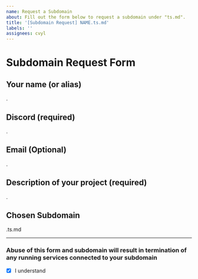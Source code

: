 ```yaml
---
name: Request a Subdomain
about: Fill out the form below to request a subdomain under "ts.md".
title: '[Subdomain Request] NAME.ts.md'
labels: ''
assignees: cvyl
---
```


# Subdomain Request Form

## Your name (or alias)

.

## Discord (required)

.

## Email (Optional)

.

## Description of your project (required)

.

## Chosen Subdomain

.ts.md

---

### Abuse of this form and subdomain will result in termination of any running services connected to your subdomain

- [x] I understand

